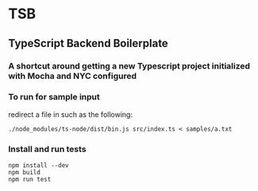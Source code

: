 # TSB
## TypeScript Backend Boilerplate
### A shortcut around getting a new Typescript project initialized with Mocha and NYC configured

### To run for sample input
redirect a file in such as the following:
```
./node_modules/ts-node/dist/bin.js src/index.ts < samples/a.txt
```

### Install and run tests
```
npm install --dev
npm build
npm run test
```
